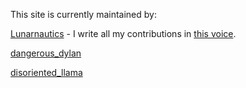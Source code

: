 This site is currently maintained by:

[Lunarnautics](https://www.reddit.com/user/TheLunarnautics) - I write all my contributions in [this voice](https://www.youtube.com/watch?v=J_7pEVPvuug).

[dangerous_dylan](https://www.reddit.com/user/dangerous_dylan/)

[disoriented_llama](https://www.reddit.com/user/disoriented_llama/)
